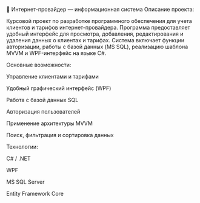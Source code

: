 📡 Интернет-провайдер — информационная система
Описание проекта:

Курсовой проект по разработке программного обеспечения для учета клиентов и тарифов интернет-провайдера. Программа предоставляет удобный интерфейс для просмотра, добавления, редактирования и удаления данных о клиентах и тарифах. Система включает функции авторизации, работы с базой данных (MS SQL), реализацию шаблона MVVM и WPF-интерфейс на языке C#.

Основные возможности:

Управление клиентами и тарифами

Удобный графический интерфейс (WPF)

Работа с базой данных SQL

Авторизация пользователей

Применение архитектуры MVVM

Поиск, фильтрация и сортировка данных

Технологии:

C# / .NET

WPF

MS SQL Server

Entity Framework Core
